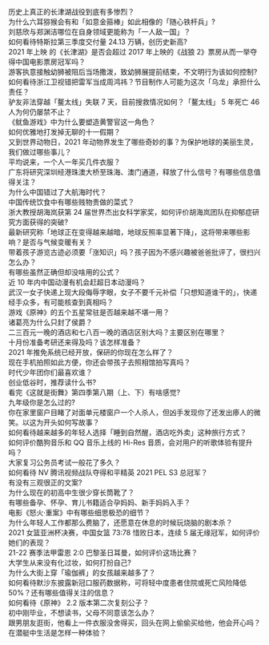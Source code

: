 历史上真正的长津湖战役到底有多惨烈？  
为什么六耳猕猴会有和「如意金箍棒」如此相像的「随心铁杆兵」?  
刘慈欣与郑渊洁哪位在自身领域更能称为「一人敌一国」？  
如何看待特斯拉第三季度交付量 24.13 万辆，创历史新高?  
2021 年上映 的《长津湖》是否会超过 2017 年上映的《战狼 2》票房从而一举夺得中国电影票房冠军吗？  
游客执意接触幼狮被阻后当场撒泼，致幼狮展提前结束，不文明行为该如何控制?  
如何看待浙江卫视错把雷军当成周鸿祎？节目制作人可能为这次「乌龙」承担什么责任？  
驴友非法穿越「鳌太线」失联 7 天，目前搜救情况如何？「鳌太线」 5 年死亡 46 人为何仍屡禁不止？  
《鱿鱼游戏》中为什么要塑造黄警官这一角色？  
如何优雅地打发掉无聊的十一假期？  
又到世界动物日，2021 年动物界发生了哪些奇妙的事？为保护地球的美丽生灵，我们做过哪些事儿？  
平均说来，一个人一年买几件衣服？  
广东将研究深圳经港珠澳大桥至珠海、澳门通道，释放了什么信号？有哪些信息值得关注？  
为什么中国错过了大航海时代？  
中国传统饮食中有哪些贱物贵做的菜式？  
浙大教授胡海岚获第 24 届世界杰出女科学家奖，如何评价胡海岚团队在抑郁症研究方面获得的突破?  
最新研究称「地球正在变得越来越暗，地球反照率显著下降」，这将带来哪些影响？是否与气候变暖有关？  
带着孩子游览古迹必须要「涨知识」吗？孩子因为不感兴趣被爸爸批评了，很扫兴怎么办？  
有哪些虽然正确但却没啥用的公式？  
近 10 年内中国动漫有机会赶超日本动漫吗？  
武汉一女子快递上现大段侮辱字眼，女子不要千元补偿「只想知道谁干的」，快递经手众多，有可能核查到真相吗？  
游戏《原神》的五个五星常驻是否越来越不堪一用？  
诸葛亮为什么只封了侯爵？  
二三百元一晚的酒店和七八百一晚的酒店区别大吗？主要区别在哪里？  
十月份准备考研还来得及吗？该怎样准备？  
2021 年推免系统已经开放，保研的你现在怎么样了？  
现在手机拍照如此方便，你还会带孩子去照相馆拍写真吗？  
时代少年团你们最喜欢谁？  
创业低谷时，推荐读什么书?  
看完《这就是街舞》第四季第八期（上、下）有啥感觉?  
九年级你是怎么过的?  
你在家里窗户目睹了对面单元楼窗户一个人杀人，但凶手发现你了还发出瘆人的微笑。以这为开头如何写故事？  
如何看待越来越多的年轻人选择「睡到自然醒，酒店吃外卖」这种旅行方式？  
如何评价酷狗音乐和 QQ 音乐上线的 Hi-Res 音质，会对用户的听歌体验有提升吗？  
大家复习公务员考试一般花了多久？  
如何看待 NV 腾讯视频战队夺得和平精英 2021 PEL S3 总冠军？  
有没有三观很正的文案?  
为什么现在的初高中生很少穿长筒靴了？  
有哪些备孕、怀孕、育儿书籍适合孕妈妈、新手妈妈入手？  
电影《怒火·重案》中有哪些细思极恐的细节？  
为什么年轻人工作都那么费脑了，还愿意在休息的时候玩烧脑的剧本杀？  
2021 女篮亚洲杯决赛，中国女篮 73:78 惜败日本，连续 5 届无缘冠军，如何评价她们的表现？  
21-22 赛季法甲雷恩 2:0 巴黎圣日耳曼，如何评价这场比赛？  
大学生从来没有化过妆，如何打扮自己?  
为什么大街上穿「瑜伽裤」的女孩越来越多了？  
如何看待默沙东披露新冠口服药数据称，可将轻中度患者住院或死亡风险降低 50%？还有哪些值得关注的信息？  
如何看待《原神》 2.2 版本第二次复刻公子？  
初中刚毕业，不想读书，父母不同意该怎么办？  
跟男朋友逛街，他看上一件衣服没舍得买，回头在网上偷偷买给他，他会开心吗？  
在潜艇中生活是怎样一种体验？  
